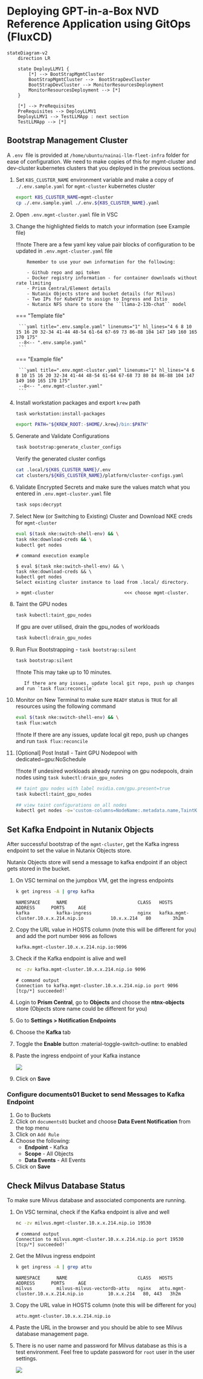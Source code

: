 # Deploying GPT-in-a-Box NVD Reference Application using GitOps (FluxCD)

```mermaid
stateDiagram-v2
    direction LR
    
    state DeployLLMV1 {
        [*] --> BootStrapMgmtCluster
        BootStrapMgmtCluster -->  BootStrapDevCluster
        BootStrapDevCluster --> MonitorResourcesDeployment
        MonitorResourcesDeployment --> [*]
    }

    [*] --> PreRequisites
    PreRequisites --> DeployLLMV1 
    DeployLLMV1 --> TestLLMApp : next section
    TestLLMApp --> [*]
```


## Bootstrap Management Cluster

A ``.env ``file is provided at   ``/home/ubuntu/nainai-llm-fleet-infra`` folder for ease of configuration. We need to make copies of this for mgmt-cluster and dev-cluster kubernetes clusters that you deployed in the previous sections. 

1. Set ``K8S_CLUSTER_NAME`` environment variable and make a copy of `./.env.sample.yaml` for ``mgmt-cluster`` kubernetes cluster

    ```bash
    export K8S_CLUSTER_NAME=mgmt-cluster
    cp ./.env.sample.yaml ./.env.${K8S_CLUSTER_NAME}.yaml
    ```
   
2. Open ``.env.mgmt-cluster.yaml`` file in VSC
   
3. Change the highlighted fields to match your information (see Example file)

    !!!note
           There are a few yaml key value pair blocks of configuration to be updated in ``.env.mgmt-cluster.yaml`` file

           Remember to use your own information for the following:

           - Github repo and api token
           - Docker registry information - for container downloads without rate limiting
           - Prism Central/Element details
           - Nutanix Objects store and bucket details (for Milvus)
           - Two IPs for KubeVIP to assign to Ingress and Istio 
           - Nutanix NFS share to store the ``llama-2-13b-chat`` model
       
    === "Template file"

        ```yaml title=".env.sample.yaml" linenums="1" hl_lines="4 6 8 10 15 16 20 32-34 41-44 48-54 61-64 67-69 73 86-88 104 147 149 160 165 170 175"
        --8<-- ".env.sample.yaml"
        ```
    
    === "Example file"

        ```yaml title=".env.mgmt-cluster.yaml" linenums="1" hl_lines="4 6 8 10 15 16 20 32-34 41-44 48-54 61-64 67-68 73 80 84 86-88 104 147 149 160 165 170 175"
        --8<-- ".env.mgmt-cluster.yaml"
        ```

4. Install workstation packages and export ``krew`` path
   
    ```bash
    task workstation:install-packages
    ```

    ```bash
    export PATH="${KREW_ROOT:-$HOME/.krew}/bin:$PATH"
    ```

5. Generate and Validate Configurations
  
    ```bash
    task bootstrap:generate_cluster_configs
    ```

    Verify the generated cluster configs

    ```bash
    cat .local/${K8S_CLUSTER_NAME}/.env
    cat clusters/${K8S_CLUSTER_NAME}/platform/cluster-configs.yaml
    ```

6. Validate Encrypted Secrets and make sure the values match what you entered in ``.env.mgmt-cluster.yaml`` file

    ```bash
    task sops:decrypt
    ```

7. Select New (or Switching to Existing) Cluster and Download NKE creds for ``mgmt-cluster``

    ```bash
    eval $(task nke:switch-shell-env) && \
    task nke:download-creds && \
    kubectl get nodes
    ```
    ``` { .text, .no-copy}
    # command execution example

    $ eval $(task nke:switch-shell-env) && \
    task nke:download-creds && \
    kubectl get nodes
    Select existing cluster instance to load from .local/ directory.
                                 
    > mgmt-cluster                          <<< choose mgmt-cluster.   
    ```

8.  Taint the GPU nodes
    
    ```bash
    task kubectl:taint_gpu_nodes
    ```
    If gpu are over utilised, drain the gpu_nodes of workloads

    ```bash
    task kubectl:drain_gpu_nodes
    ```

9.  Run Flux Bootstrapping - `task bootstrap:silent`

    ```bash
    task bootstrap:silent
    ```
    !!!note
           This may take up to 10 minutes.

           If there are any issues, update local git repo, push up changes and run `task flux:reconcile`

10. Monitor on New Terminal to make sure ``READY`` status is ``TRUE`` for all resources using the following command

    ```bash
    eval $(task nke:switch-shell-env) && \
    task flux:watch
    ```

    !!!note
           If there are any issues, update local git repo, push up changes and run `task flux:reconcile`

11. [Optional] Post Install - Taint GPU Nodepool with dedicated=gpu:NoSchedule

    !!!note
           If undesired workloads already running on gpu nodepools, drain nodes using `task kubectl:drain_gpu_nodes`

    ```bash
    ## taint gpu nodes with label nvidia.com/gpu.present=true
    task kubectl:taint_gpu_nodes

    ## view taint configurations on all nodes
    kubectl get nodes -o='custom-columns=NodeName:.metadata.name,TaintKey:.spec.taints[*].key,TaintValue:.spec.taints[*].value,TaintEffect:.spec.taints[*].effect'
    ```

## Set Kafka Endpoint in Nutanix Objects

After successful bootstrap of the ``mgmt-cluster``, get the Kafka ingress endpoint to set the value in Nutanix Objects store. 

Nutanix Objects store will send a message to kafka endpoint if an object gets stored in the bucket.

1. On VSC terminal on the jumpbox VM, get the ingress endpoints
   
    ```bash
    k get ingress -A | grep kafka
    ```

    ``` { .text .no-copy } 
    NAMESPACE      NAME                          CLASS   HOSTS                                         ADDRESS      PORTS     AGE
    kafka          kafka-ingress                 nginx   kafka.mgmt-cluster.10.x.x.214.nip.io          10.x.x.214   80        3h2m         
    ```

2. Copy the URL value in HOSTS column (note this will be different for you) and add the port number ``9096`` as follows
   
    ``` { .text .no-copy }
    kafka.mgmt-cluster.10.x.x.214.nip.io:9096
    ```

3. Check if the Kafka endpoint is alive and well
   
    ```bash
    nc -zv kafka.mgmt-cluster.10.x.x.214.nip.io 9096
    ```
    ```{ .text, .no-copy}
    # command output
    Connection to kafka.mgmt-cluster.10.x.x.214.nip.io port 9096 [tcp/*] succeeded!`
    ```

4. Login to **Prism Central**, go to **Objects** and choose the **ntnx-objects** store (Objects store name could be different for you)
5. Go to **Settings > Notification Endpoints**
6. Choose the **Kafka** tab
7. Toggle the **Enable** button :material-toggle-switch-outline: to enabled
8. Paste the ingress endpoint of your Kafka instance

    ![](images/notification_ep.png)
9.  Click on **Save**

### Configure documents01 Bucket to send Messages to Kafka Endpoint

1. Go to Buckets
2. Click on ``documents01`` bucket and choose **Data Event Notification** from the top menu
3. Click on ``Add Rule`` 
4. Choose the following:
   - **Endpoint** - Kafka
   - **Scope** - All Objects
   - **Data Events** - All Events
5. Click on **Save**

## Check Milvus Database Status

To make sure Milvus database and associated components are running. 

1. On VSC terminal, check if the Kafka endpoint is alive and well
   
    ```bash
    nc -zv milvus.mgmt-cluster.10.x.x.214.nip.io 19530
    ```
    ```{ .text, .no-copy}
    # command output
    Connection to milvus.mgmt-cluster.10.x.x.214.nip.io port 19530 [tcp/*] succeeded!`
    ```

2. Get the Milvus ingress endpoint
   
    ```bash
    k get ingress -A | grep attu
    ```

    ``` { .text .no-copy } 
    NAMESPACE      NAME                          CLASS   HOSTS                                       ADDRESS      PORTS     AGE
    milvus         milvus-milvus-vectordb-attu   nginx   attu.mgmt-cluster.10.x.x.214.nip.io         10.x.x.214   80, 443   3h2m
    ```

2. Copy the URL value in HOSTS column (note this will be different for you)
   
    ``` { .text .no-copy }
    attu.mgmt-cluster.10.x.x.214.nip.io
    ```
    
2. Paste the URL in the browser and you should be able to see Milvus database management page. 

3. There is no user name and password for Milvus database as this is a test environment. Feel free to update password for ``root`` user in the user settings.
   
    ![](images/attu.png)